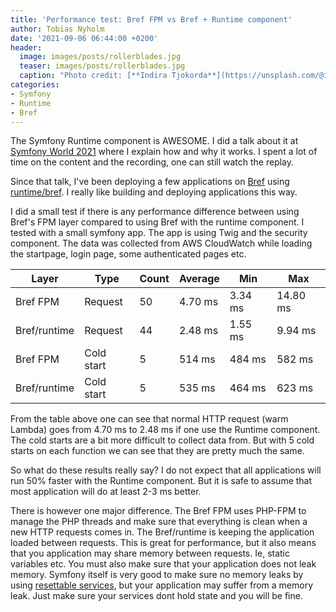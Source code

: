 ```yaml
---
title: 'Performance test: Bref FPM vs Bref + Runtime component'
author: Tobias Nyholm
date: '2021-09-06 06:44:00 +0200'
header:
  image: images/posts/rollerblades.jpg
  teaser: images/posts/rollerblades.jpg
  caption: "Photo credit: [**Indira Tjokorda**](https://unsplash.com/@indiratjokorda)"
categories:
- Symfony
- Runtime
- Bref
---
```


The Symfony Runtime component is AWESOME. I did a talk about it at
[Symfony World 2021](https://live.symfony.com/2021-world/) where I explain how and
why it works. I spent a lot of time on the content and the recording, one can still
watch the replay.

Since that talk, I've been deploying a few applications on [Bref](https://bref.sh/)
using [runtime/bref](https://github.com/php-runtime/bref). I really like building
and deploying applications this way.

I did a small test if there is any performance difference between using Bref's FPM
layer compared to using Bref with the runtime component. I tested with a small
symfony app. The app is using Twig and the security component. The data was collected from
AWS CloudWatch while loading the startpage, login page, some authenticated pages etc.

| Layer        | Type       | Count | Average | Min     | Max      |
|--------------|------------|-------|---------|---------|----------|
| Bref FPM     | Request    |    50 | 4.70 ms | 3.34 ms | 14.80 ms |
| Bref/runtime | Request    |    44 | 2.48 ms | 1.55 ms | 9.94 ms  |
| Bref FPM     | Cold start |     5 | 514 ms  | 484 ms  | 582 ms   |
| Bref/runtime | Cold start |     5 | 535 ms  | 464 ms  | 623 ms   |

From the table above one can see that normal HTTP request (warm Lambda) goes from
4.70 ms to 2.48 ms if one use the Runtime component. The cold starts are a bit more
difficult to collect data from. But with 5 cold starts on each function we can see
that they are pretty much the same.

So what do these results really say? I do not expect that all applications will
run 50% faster with the Runtime component. But it is safe to assume that most
application will do at least 2-3 ms better.

There is however one major difference. The Bref FPM uses PHP-FPM to manage the
PHP threads and make sure that everything is clean when a new HTTP requests comes
in. The Bref/runtime is keeping the application loaded between requests. This is
great for performance, but it also means that you application may share memory between
requests. Ie, static variables etc. You must also make sure that your application
does not leak memory. Symfony itself is very good to make sure no memory leaks by
using [resettable services](https://symfony.com/doc/current/reference/dic_tags.html#kernel-reset),
but your application may suffer from a memory leak. Just make sure your services
dont hold state and you will be fine.
